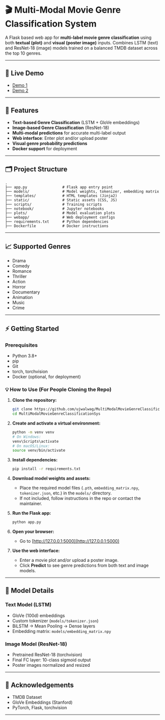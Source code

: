 # 🎬 Multi-Modal Movie Genre Classification System

A Flask based web app for **multi-label movie genre classification** using both **textual (plot)** and **visual (poster image)** inputs. Combines LSTM (text) and ResNet-18 (image) models trained on a balanced TMDB dataset across the top 10 genres.

---

## 🚀 Live Demo

- [Demo 1](https://myapp-284861369113.us-central1.run.app/)
- [Demo 2](https://movie-genre-classification-sys.onrender.com)

---

## 🧠 Features

- **Text-based Genre Classification** (LSTM + GloVe embeddings)
- **Image-based Genre Classification** (ResNet-18)
- **Multi-modal predictions** for accurate multi-label output
- **Web interface**: Enter plot and/or upload poster
- **Visual genre probability predictions**
- **Docker support** for deployment

---

## 🗂️ Project Structure

```
.
├── app.py                # Flask app entry point
├── models/               # Model weights, tokenizer, embedding matrix
├── templates/            # HTML templates (Jinja2)
├── static/               # Static assets (CSS, JS)
├── scripts/              # Training scripts
├── notebook/             # Jupyter notebooks
├── plots/                # Model evaluation plots
├── webapp/               # Web deployment configs
├── requirements.txt      # Python dependencies
├── Dockerfile            # Docker instructions
```

---

## 📈 Supported Genres

- Drama
- Comedy
- Romance
- Thriller
- Action
- Horror
- Documentary
- Animation
- Music
- Crime

---

## ⚡ Getting Started

### Prerequisites

- Python 3.8+
- pip
- Git
- torch, torchvision
- Docker (optional, for deployment)

### 💡 How to Use (For People Cloning the Repo)

1. **Clone the repository:**
   ```bash
   git clone https://github.com/ujwalwag/MultiModalMovieGenreClassificationSys.git
   cd MultiModalMovieGenreClassificationSys
   ```

2. **Create and activate a virtual environment:**
   ```bash
   python -m venv venv
   # On Windows:
   venv\Scripts\activate
   # On macOS/Linux:
   source venv/bin/activate
   ```

3. **Install dependencies:**
   ```bash
   pip install -r requirements.txt
   ```

4. **Download model weights and assets:**
   - Place the required model files (`.pth`, `embedding_matrix.npy`, `tokenizer.json`, etc.) in the `models/` directory.
   - If not included, follow instructions in the repo or contact the maintainer.

5. **Run the Flask app:**
   ```bash
   python app.py
   ```

6. **Open your browser:**
   - Go to [http://127.0.0.1:5000](http://127.0.0.1:5000)

7. **Use the web interface:**
   - Enter a movie plot and/or upload a poster image.
   - Click **Predict** to see genre predictions from both text and image models.

---

## 🧠 Model Details

### Text Model (LSTM)

- GloVe (100d) embeddings
- Custom tokenizer (`models/tokenizer.json`)
- BiLSTM → Mean Pooling → Dense layers
- Embedding matrix: `models/embedding_matrix.npy`

### Image Model (ResNet-18)

- Pretrained ResNet-18 (torchvision)
- Final FC layer: 10-class sigmoid output
- Poster images normalized and resized

---

## 🤝 Acknowledgements

- TMDB Dataset
- GloVe Embeddings (Stanford)
- PyTorch, Flask, torchvision

---
